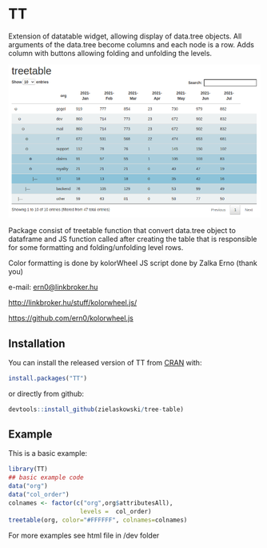 # TT

<!-- badges: start -->
<!-- badges: end -->

Extension of datatable widget, allowing display of data.tree objects.
All arguments of the data.tree become columns and each node is a row.
Adds column with buttons allowing folding and unfolding the levels.

![example](./dev/example.png?raw=true)

Package consist of treetable function that convert data.tree object to dataframe and JS function
called after creating the table that is responsible for some formatting and folding/unfolding level rows.

Color formatting is done by kolorWheel JS script done by Zalka Erno (thank you)

e-mail: ern0@linkbroker.hu

<http://linkbroker.hu/stuff/kolorwheel.js/>

https://github.com/ern0/kolorwheel.js

## Installation

You can install the released version of TT from [CRAN](https://CRAN.R-project.org) with:

``` r
install.packages("TT")
```

or directly from github:
``` r
devtools::install_github(zielaskowski/tree-table)
```

## Example

This is a basic example:

``` r
library(TT)
## basic example code
data("org")
data("col_order")
colnames <- factor(c("org",org$attributesAll),
                    levels =  col_order)
treetable(org, color="#FFFFFF", colnames=colnames)
```
For more examples see html file in /dev folder
